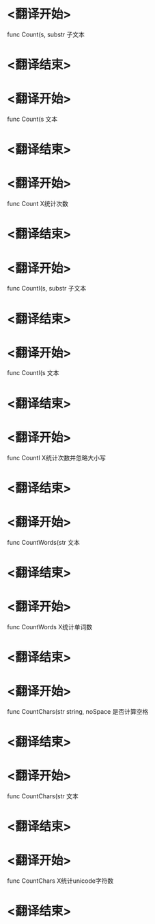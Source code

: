 
# <翻译开始>
func Count(s, substr
子文本
# <翻译结束>

# <翻译开始>
func Count(s
文本
# <翻译结束>

# <翻译开始>
func Count
X统计次数
# <翻译结束>

# <翻译开始>
func CountI(s, substr
子文本
# <翻译结束>

# <翻译开始>
func CountI(s
文本
# <翻译结束>

# <翻译开始>
func CountI
X统计次数并忽略大小写
# <翻译结束>

# <翻译开始>
func CountWords(str
文本
# <翻译结束>

# <翻译开始>
func CountWords
X统计单词数
# <翻译结束>

# <翻译开始>
func CountChars(str string, noSpace
是否计算空格
# <翻译结束>

# <翻译开始>
func CountChars(str
文本
# <翻译结束>

# <翻译开始>
func CountChars
X统计unicode字符数
# <翻译结束>
